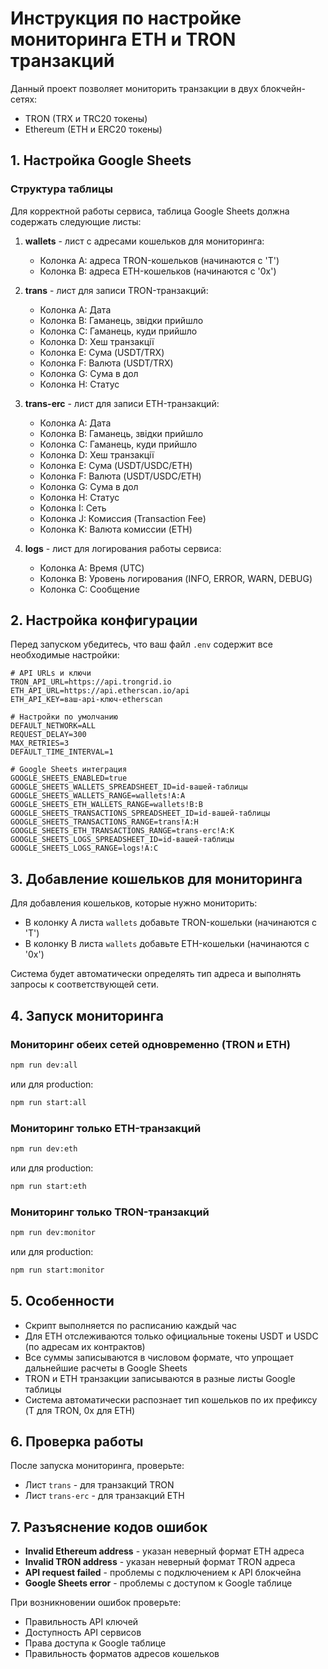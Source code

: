 # Инструкция по настройке мониторинга ETH и TRON транзакций

Данный проект позволяет мониторить транзакции в двух блокчейн-сетях:
- TRON (TRX и TRC20 токены)
- Ethereum (ETH и ERC20 токены)

## 1. Настройка Google Sheets

### Структура таблицы

Для корректной работы сервиса, таблица Google Sheets должна содержать следующие листы:

1. **wallets** - лист с адресами кошельков для мониторинга:
   - Колонка A: адреса TRON-кошельков (начинаются с 'T')
   - Колонка B: адреса ETH-кошельков (начинаются с '0x')

2. **trans** - лист для записи TRON-транзакций:
   - Колонка A: Дата
   - Колонка B: Гаманець, звідки прийшло
   - Колонка C: Гаманець, куди прийшло
   - Колонка D: Хеш транзакції
   - Колонка E: Сума (USDT/TRX)
   - Колонка F: Валюта (USDT/TRX)
   - Колонка G: Сума в дол
   - Колонка H: Статус

3. **trans-erc** - лист для записи ETH-транзакций:
   - Колонка A: Дата
   - Колонка B: Гаманець, звідки прийшло
   - Колонка C: Гаманець, куди прийшло
   - Колонка D: Хеш транзакції
   - Колонка E: Сума (USDT/USDC/ETH)
   - Колонка F: Валюта (USDT/USDC/ETH)
   - Колонка G: Сума в дол
   - Колонка H: Статус
   - Колонка I: Сеть
   - Колонка J: Комиссия (Transaction Fee)
   - Колонка K: Валюта комиссии (ETH)

4. **logs** - лист для логирования работы сервиса:
   - Колонка A: Время (UTC)
   - Колонка B: Уровень логирования (INFO, ERROR, WARN, DEBUG)
   - Колонка C: Сообщение

## 2. Настройка конфигурации

Перед запуском убедитесь, что ваш файл `.env` содержит все необходимые настройки:

```
# API URLs и ключи
TRON_API_URL=https://api.trongrid.io
ETH_API_URL=https://api.etherscan.io/api
ETH_API_KEY=ваш-api-ключ-etherscan

# Настройки по умолчанию
DEFAULT_NETWORK=ALL
REQUEST_DELAY=300
MAX_RETRIES=3
DEFAULT_TIME_INTERVAL=1

# Google Sheets интеграция
GOOGLE_SHEETS_ENABLED=true
GOOGLE_SHEETS_WALLETS_SPREADSHEET_ID=id-вашей-таблицы
GOOGLE_SHEETS_WALLETS_RANGE=wallets!A:A
GOOGLE_SHEETS_ETH_WALLETS_RANGE=wallets!B:B
GOOGLE_SHEETS_TRANSACTIONS_SPREADSHEET_ID=id-вашей-таблицы
GOOGLE_SHEETS_TRANSACTIONS_RANGE=trans!A:H
GOOGLE_SHEETS_ETH_TRANSACTIONS_RANGE=trans-erc!A:K
GOOGLE_SHEETS_LOGS_SPREADSHEET_ID=id-вашей-таблицы
GOOGLE_SHEETS_LOGS_RANGE=logs!A:C
```

## 3. Добавление кошельков для мониторинга

Для добавления кошельков, которые нужно мониторить:
- В колонку А листа `wallets` добавьте TRON-кошельки (начинаются с 'T')
- В колонку B листа `wallets` добавьте ETH-кошельки (начинаются с '0x')

Система будет автоматически определять тип адреса и выполнять запросы к соответствующей сети.

## 4. Запуск мониторинга

### Мониторинг обеих сетей одновременно (TRON и ETH)

```bash
npm run dev:all
```

или для production:

```bash
npm run start:all
```

### Мониторинг только ETH-транзакций

```bash
npm run dev:eth
```

или для production:

```bash
npm run start:eth
```

### Мониторинг только TRON-транзакций

```bash
npm run dev:monitor
```

или для production:

```bash
npm run start:monitor
```

## 5. Особенности

- Скрипт выполняется по расписанию каждый час
- Для ETH отслеживаются только официальные токены USDT и USDC (по адресам их контрактов)
- Все суммы записываются в числовом формате, что упрощает дальнейшие расчеты в Google Sheets
- TRON и ETH транзакции записываются в разные листы Google таблицы
- Система автоматически распознает тип кошельков по их префиксу (T для TRON, 0x для ETH)

## 6. Проверка работы

После запуска мониторинга, проверьте:
- Лист `trans` - для транзакций TRON
- Лист `trans-erc` - для транзакций ETH

## 7. Разъяснение кодов ошибок

- **Invalid Ethereum address** - указан неверный формат ETH адреса
- **Invalid TRON address** - указан неверный формат TRON адреса
- **API request failed** - проблемы с подключением к API блокчейна
- **Google Sheets error** - проблемы с доступом к Google таблице

При возникновении ошибок проверьте:
- Правильность API ключей
- Доступность API сервисов
- Права доступа к Google таблице
- Правильность форматов адресов кошельков

